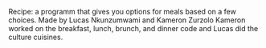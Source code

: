 Recipe: a programm that gives you options for meals based on a few choices.
Made by Lucas Nkunzumwami and Kameron Zurzolo
Kameron worked on the breakfast, lunch, brunch, and dinner code and Lucas did the culture cuisines.
